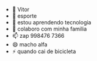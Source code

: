 - 👋 Vitor
- 👀 esporte
- 🌱 estou  aprendendo tecnologia
- 💞️ colaboro com minha familia
- 📫 zap 998476 7366
- 😄 macho alfa
- ⚡ quando cai de bicicleta

<!---
Vitorferreira0021/Vitorferreira0021 is a ✨ special ✨ repository because its `README.md` (this file) appears on your GitHub profile.
You can click the Preview link to take a look at your changes.
--->

